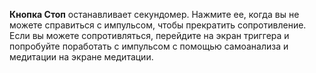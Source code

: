 __Кнопка Стоп__ останавливает секундомер. Нажмите ее, когда вы не можете справиться с импульсом, чтобы прекратить сопротивление. Если вы можете сопротивляться, перейдите на экран триггера и попробуйте поработать с импульсом с помощью самоанализа и медитации на экране медитации.